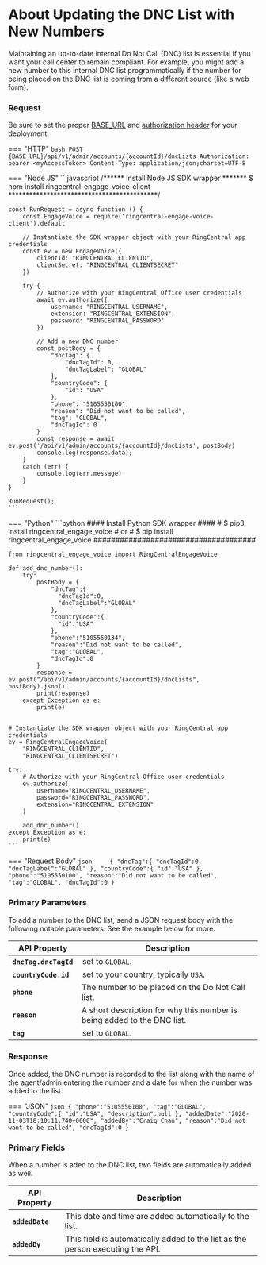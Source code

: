 # About Updating the DNC List with New Numbers

Maintaining an up-to-date internal Do Not Call (DNC) list is essential if you want your call center to remain compliant.  For example, you might add a new number to this internal DNC list programmatically if the number for being placed on the DNC list is coming from a different source (like a web form).

### Request

Be sure to set the proper [BASE_URL](../../basics/uris.md#resources-and-parameters) and [authorization header](../../authentication/auth-ringcentral.md) for your deployment.

=== "HTTP"
    ```bash
    POST {BASE_URL}/api/v1/admin/accounts/{accountId}/dncLists
    Authorization: bearer <myAccessToken>
    Content-Type: application/json;charset=UTF-8
    ```

=== "Node JS"
    ```javascript
    /****** Install Node JS SDK wrapper *******
    $ npm install ringcentral-engage-voice-client
    *******************************************/

    const RunRequest = async function () {
        const EngageVoice = require('ringcentral-engage-voice-client').default

        // Instantiate the SDK wrapper object with your RingCentral app credentials
        const ev = new EngageVoice({
            clientId: "RINGCENTRAL_CLIENTID",
            clientSecret: "RINGCENTRAL_CLIENTSECRET"
        })

        try {
            // Authorize with your RingCentral Office user credentials
            await ev.authorize({
                username: "RINGCENTRAL_USERNAME",
                extension: "RINGCENTRAL_EXTENSION",
                password: "RINGCENTRAL_PASSWORD"
            })

            // Add a new DNC number
            const postBody = {
                "dncTag": {
                    "dncTagId": 0,
                    "dncTagLabel": "GLOBAL"
                },
                "countryCode": {
                    "id": "USA"
                },
                "phone": "5105550100",
                "reason": "Did not want to be called",
                "tag": "GLOBAL",
                "dncTagId": 0
            }
            const response = await ev.post('/api/v1/admin/accounts/{accountId}/dncLists', postBody)
            console.log(response.data);
        }
        catch (err) {
            console.log(err.message)
        }
    }

    RunRequest();
    ```
=== "Python"
    ```python
    #### Install Python SDK wrapper ####
    # $ pip3 install ringcentral_engage_voice
    #  or
    # $ pip install ringcentral_engage_voice
    #####################################
    
    from ringcentral_engage_voice import RingCentralEngageVoice
    
    def add_dnc_number():
        try:
            postBody = {
                "dncTag":{
                  "dncTagId":0,
                  "dncTagLabel":"GLOBAL"
                },
                "countryCode":{
                  "id":"USA"
                },
                "phone":"5105550134",
                "reason":"Did not want to be called",
                "tag":"GLOBAL",
                "dncTagId":0
            }
            response = ev.post("/api/v1/admin/accounts/{accountId}/dncLists", postBody).json()
            print(response)
        except Exception as e:
            print(e)
    
    
    # Instantiate the SDK wrapper object with your RingCentral app credentials
    ev = RingCentralEngageVoice(
        "RINGCENTRAL_CLIENTID",
        "RINGCENTRAL_CLIENTSECRET")
    
    try:
        # Authorize with your RingCentral Office user credentials
        ev.authorize(
            username="RINGCENTRAL_USERNAME",
            password="RINGCENTRAL_PASSWORD",
            extension="RINGCENTRAL_EXTENSION"
        )
    
        add_dnc_number()
    except Exception as e:
        print(e)
    ```

=== "Request Body"
    ```json    
    {
      "dncTag":{
        "dncTagId":0,
        "dncTagLabel":"GLOBAL"
      },
      "countryCode":{
        "id":"USA"
      },
      "phone":"5105550100",
      "reason":"Did not want to be called",
      "tag":"GLOBAL",
      "dncTagId":0
    }
    ```

### Primary Parameters

To add a number to the DNC list, send a JSON request body with the following notable parameters. See the example below for more.

  | API Property | Description |
  |-|-|
  | **`dncTag.dncTagId`** | set to `GLOBAL`. |
  | **`countryCode.id`** | set to your country, typically `USA`. |
  | **`phone`** | The number to be placed on the Do Not Call list. |
  | **`reason`** | A short description for why this number is being added to the DNC list. |
  | **`tag`** | set to `GLOBAL`. |

### Response

Once added, the DNC number is recorded to the list along with the name of the agent/admin entering the number and a date for when the number was added to the list.

=== "JSON"
    ```json
    {
      "phone":"5105550100",
      "tag":"GLOBAL",
      "countryCode":{
        "id":"USA",
        "description":null
      },
      "addedDate":"2020-11-03T18:10:11.740+0000",
      "addedBy":"Craig Chan",
      "reason":"Did not want to be called",
      "dncTagId":0
    }
    ```

### Primary Fields

When a number is aded to the DNC list, two fields are automatically added as well.

  | API Property | Description |
  |-|-|
  | **`addedDate`** | This date and time are added automatically to the list. |
  | **`addedBy`** | This field is automatically added to the list as the person executing the API. |

